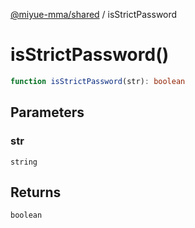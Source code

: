 [@miyue-mma/shared](../index.md) / isStrictPassword

# isStrictPassword()

```ts
function isStrictPassword(str): boolean
```

## Parameters

### str

`string`

## Returns

`boolean`
